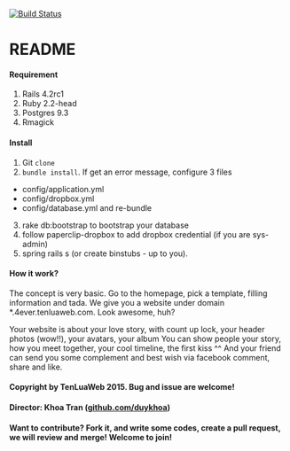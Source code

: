 [![Build Status](https://travis-ci.org/duykhoa/loving-story.svg?branch=master)](https://travis-ci.org/duykhoa/loving-story)

# README

#### Requirement
1. Rails 4.2rc1
2. Ruby 2.2-head
3. Postgres 9.3
4. Rmagick

#### Install
1. Git ``clone``
2. ``bundle install``. If get an error message, configure 3 files
  - config/application.yml
  - config/dropbox.yml
  - config/database.yml
  and re-bundle
3. rake db:bootstrap to bootstrap your database
4. follow paperclip-dropbox to add dropbox credential (if you are sys-admin)
5. spring rails s (or create binstubs - up to you).

#### How it work?
The concept is very basic. Go to the homepage, pick a template, filling information and tada.
We give you a website under domain *.4ever.tenluaweb.com. Look awesome, huh?

Your website is about your love story, with count up lock, your header photos (wow!!), your avatars, your album
You can show people your story, how you meet together, your cool timeline, the first kiss ^^
And your friend can send you some complement and best wish via facebook comment, share and like.

#### Copyright by TenLuaWeb 2015. Bug and issue are welcome!

#### Director: Khoa Tran ([github.com/duykhoa](github.com/duykhoa))

#### Want to contribute? Fork it, and write some codes, create a pull request, we will review and merge! Welcome to join!

